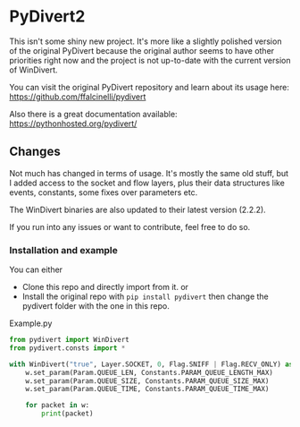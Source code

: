 # PyDivert2

This isn't some shiny new project. It's more like a slightly polished version of the original PyDivert because the original author seems to have other priorities right now and the project is not up-to-date with the current version of WinDivert.

You can visit the original PyDivert repository and learn about its usage here: https://github.com/ffalcinelli/pydivert 

Also there is a great documentation available: https://pythonhosted.org/pydivert/

## Changes

Not much has changed in terms of usage. It's mostly the same old stuff, but I added access to the socket and flow layers, plus their data structures like events, constants, some fixes over parameters etc.

The WinDivert binaries are also updated to their latest version (2.2.2).

If you run into any issues or want to contribute, feel free to do so.

### Installation and example

You can either

* Clone this repo and directly import from it.
or
* Install the original repo with `pip install pydivert` then change the pydivert folder with the one in this repo.

Example.py
```python
from pydivert import WinDivert
from pydivert.consts import *

with WinDivert("true", Layer.SOCKET, 0, Flag.SNIFF | Flag.RECV_ONLY) as w:
    w.set_param(Param.QUEUE_LEN, Constants.PARAM_QUEUE_LENGTH_MAX)
    w.set_param(Param.QUEUE_SIZE, Constants.PARAM_QUEUE_SIZE_MAX)
    w.set_param(Param.QUEUE_TIME, Constants.PARAM_QUEUE_TIME_MAX)

    for packet in w:
        print(packet)

```
